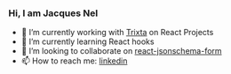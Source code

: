 ### Hi, I am Jacques Nel

- 🔭 I’m currently working with [Trixta](https://www.trixta.com/) on React Projects
- 🌱 I’m currently learning React hooks
- 👯 I’m looking to collaborate on [react-jsonschema-form](https://github.com/rjsf-team/react-jsonschema-form)
- 📫 How to reach me: [linkedin](https://www.linkedin.com/in/jacques-nel-5b643020/)

<!--
**jacqueswho/jacqueswho** is a ✨ _special_ ✨ repository because its `README.md` (this file) appears on your GitHub profile.

Here are some ideas to get you started:

- 🔭 I’m currently working with Trixta on React Projects
- 🌱 I’m currently learning ...
- 👯 I’m looking to collaborate on ...
- 🤔 I’m looking for help with ...
- 💬 Ask me about ...
- 📫 How to reach me: ...
- 😄 Pronouns: ...
- ⚡ Fun fact: ...
-->

